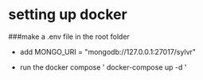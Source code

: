 # setting up docker

###make a .env file in the root folder

- add MONGO_URI = "mongodb://127.0.0.1:27017/sylvr"

- run the docker compose ' docker-compose up -d '
